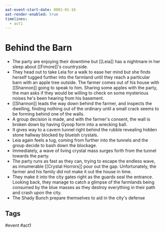 ```yaml
---
aat-event-start-date: 0001-01-16
aat-render-enabled: true
timelines:
  - act1
---
```

# Behind the Barn
- The party are enjoying their downtime but [[Leia]] has a nightmare in her sleep about [[Fimore]]'s countryside.
- They head out to take Leia for a walk to ease her mind but she finds herself tugged further into the farmland until they reach a particular barn with an apple tree outside.  The farmer comes out of his house with [[Shannon]] going to speak to him. Sharing some apples with the party, the man asks if they would be willing to check on some mysterious noises he's been hearing from his basement.
- [[Shannon]] leads the way down behind the farmer, and inspects the dwelling, finding nothing out of the ordinary until a small crack seems to be forming behind one of the walls.
- A group decision is made, and with the farmer's consent, the wall is broken down by having Gyoop form into a wrecking ball.
- It gives way to a cavern tunnel right behind the rubble revealing hidden stone hallway blocked by blueish crystals.
- Leia again feels a tug, coming from further into the tunnels and the group decide to bash down the blockage.
- Immediately, a wave of living crystal mass surges forth from the tunnel towards the party.
- The party runs as fast as they can, trying to escape the endless wave, as innumerable [[Crystal Horrors]] pour out the gap. Unfortunately, the farmer and his family did not make it out the house in time.
- They make it into the city gates right as the guards seal the entrance. Looking back, they manage to catch a glimpse of the farmlands being consumed by the blue masses as they destroy everything in their path and crash upon the city.
- The Shady Bunch prepare themselves to aid in the city's defense

## Tags
 #event #act1